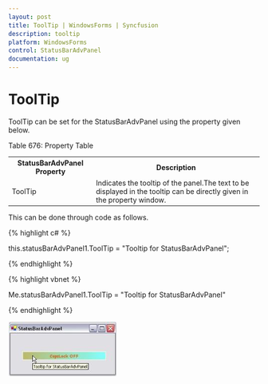 ```yaml
---
layout: post
title: ToolTip | WindowsForms | Syncfusion
description: tooltip
platform: WindowsForms
control: StatusBarAdvPanel
documentation: ug
---
```


# ToolTip

ToolTip can be set for the StatusBarAdvPanel using the property given below.

Table 676: Property Table

<table>
<tr>
<th>
StatusBarAdvPanel Property</th><th>
Description</th></tr>
<tr>
<td>
ToolTip</td><td>
Indicates the tooltip of the panel.The text to be displayed in the tooltip can be directly given in the property window.</td></tr>
</table>


This can be done through code as follows.

{% highlight c# %}



this.statusBarAdvPanel1.ToolTip = "Tooltip for StatusBarAdvPanel";

{% endhighlight %}

{% highlight vbnet %}



Me.statusBarAdvPanel1.ToolTip = "Tooltip for StatusBarAdvPanel"

{% endhighlight %}

![](Overview_images/Overview_img93.jpeg)



